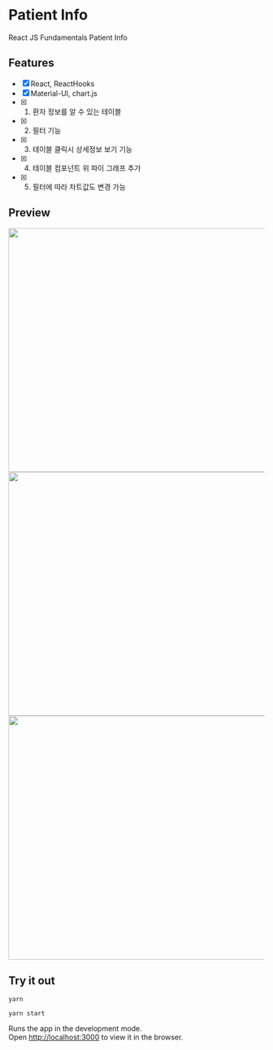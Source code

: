 # Patient Info

React JS Fundamentals Patient Info

## Features

- [x] React, ReactHooks
- [x] Material-UI, chart.js
- [x] 1. 환자 정보를 알 수 있는 테이블
- [x] 2. 필터 기능
- [x] 3. 테이블 클릭시 상세정보 보기 기능
- [x] 4. 테이블 컴포넌트 위 파이 그래프 추가
- [x] 5. 필터에 따라 차트값도 변경 가능

## Preview

<img src="https://user-images.githubusercontent.com/43328761/130058521-d8b9dea9-052d-4484-bb71-846f9e30d0ab.png" width="640" height="480">

<img src="https://user-images.githubusercontent.com/43328761/130058533-d63d8cec-255c-4f9d-8058-e85cc2171d25.png" width="640" height="480">

<img src="https://user-images.githubusercontent.com/43328761/130058536-ea696093-ef1c-4fdf-8d3d-b9ee4b930186.png" width="640" height="480">

## Try it out

`yarn`

`yarn start`

Runs the app in the development mode.\
Open [http://localhost:3000](http://localhost:3000) to view it in the browser.
